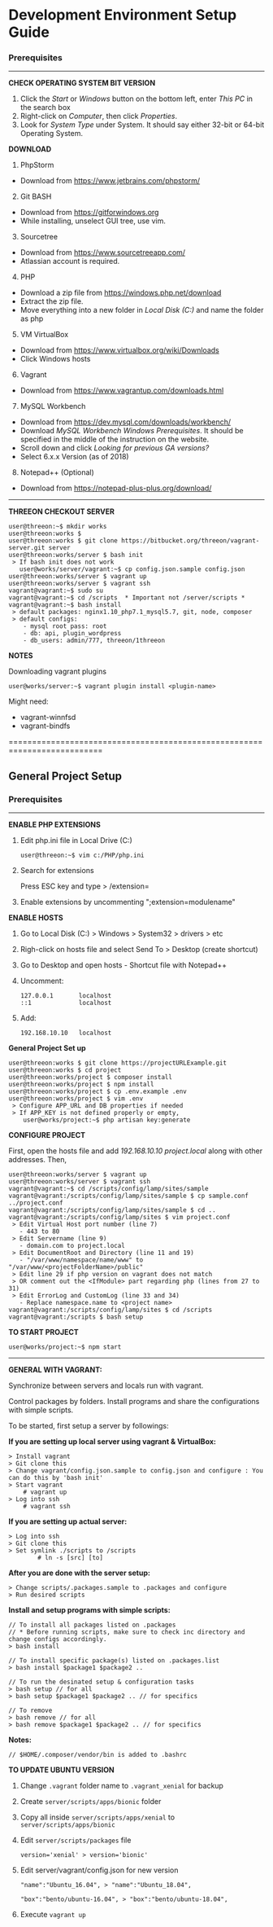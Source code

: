 # Development Environment Setup Guide

### Prerequisites
-----------------------------------
**CHECK OPERATING SYSTEM BIT VERSION**

1. Click the *Start* or *Windows* button on the bottom left, enter *This PC* in the search box
2. Right-click on *Computer*, then click *Properties*. 
3. Look for *System Type* under System. It should say either 32-bit or 64-bit Operating System.

**DOWNLOAD**

1. PhpStorm
 * Download from https://www.jetbrains.com/phpstorm/
2. Git BASH
 * Download from https://gitforwindows.org
 * While installing, unselect GUI tree, use vim.
3. Sourcetree
 * Download from https://www.sourcetreeapp.com/
 * Atlassian account is required.
4. PHP
 * Download a zip file from https://windows.php.net/download 
 * Extract the zip file.
 * Move everything into a new folder in *Local Disk (C:)* and name the folder as php
5. VM VirtualBox
 * Download from https://www.virtualbox.org/wiki/Downloads
 * Click Windows hosts 
6. Vagrant
 * Download from https://www.vagrantup.com/downloads.html
7. MySQL Workbench
 * Download from https://dev.mysql.com/downloads/workbench/
 * Download *MySQL Workbench Windows Prerequisites*. It should be specified in the middle of the instruction on the website.
 * Scroll down and click *Looking for previous GA versions?*
 * Select 6.x.x Version (as of 2018) 
8. Notepad++ (Optional)
 * Download from https://notepad-plus-plus.org/download/

------------------

**THREEON CHECKOUT SERVER**

```
user@threeon:~$ mkdir works
user@threeon:works $
user@threeon:works $ git clone https://bitbucket.org/threeon/vagrant-server.git server
user@threeon:works/server $ bash init
 > If bash init does not work 
   user@works/server/vagrant:~$ cp config.json.sample config.json  
user@threeon:works/server $ vagrant up
user@threeon:works/server $ vagrant ssh
vagrant@vagrant:~$ sudo su
vagrant@vagrant:~$ cd /scripts  * Important not /server/scripts *
vagrant@vagrant:~$ bash install
 > default packages: nginx1.10_php7.1_mysql5.7, git, node, composer
 > default configs: 
    - mysql root pass: root
    - db: api, plugin_wordpress
    - db_users: admin/777, threeon/1threeon
```

**NOTES**

Downloading vagrant plugins
```
user@works/server:~$ vagrant plugin install <plugin-name>
```

Might need:

 * vagrant-winnfsd
 * vagrant-bindfs


==========================================================================


## General Project Setup

### Prerequisites
-------------------------------------------------------------------------
**ENABLE PHP EXTENSIONS**

1. Edit php.ini file in Local Drive (C:)

	```
	user@threeon:~$ vim c:/PHP/php.ini
	```

2. Search for extensions

	Press ESC key and type > /extension= 

3. Enable extensions by uncommenting ";extension=modulename"

**ENABLE HOSTS**

1. Go to Local Disk (C:) > Windows > System32 > drivers > etc
2. Righ-click on hosts file and select Send To > Desktop (create shortcut)
3. Go to Desktop and open hosts - Shortcut file with Notepad++
4. Uncomment:

	```
	127.0.0.1       localhost
	::1             localhost
	```

5. Add: 

	```
	192.168.10.10	localhost
	```

**General Project Set up**

```
user@threeon:works $ git clone https://projectURLExample.git
user@threeon:works $ cd project
user@threeon:works/project $ composer install
user@threeon:works/project $ npm install
user@threeon:works/project $ cp .env.example .env
user@threeon:works/project $ vim .env
 > Configure APP_URL and DB properties if needed
 > If APP_KEY is not defined properly or empty,
	user@works/project:~$ php artisan key:generate
```
	
**CONFIGURE PROJECT**

First, open the hosts file and add *192.168.10.10 project.local* along with other addresses.
Then,

```
user@threeon:works/server $ vagrant up
user@threeon:works/server $ vagrant ssh
vagrant@vagrant:~$ cd /scripts/config/lamp/sites/sample
vagrant@vagrant:/scripts/config/lamp/sites/sample $ cp sample.conf ../project.conf
vagrant@vagrant:/scripts/config/lamp/sites/sample $ cd ..
vagrant@vagrant:/scripts/config/lamp/sites $ vim project.conf
 > Edit Virtual Host port number (line 7)
   - 443 to 80
 > Edit Servername (line 9) 
   - domain.com to project.local
 > Edit DocumentRoot and Directory (line 11 and 19) 
   - "/var/www/namespace/name/www" to "/var/www/<projectFolderName>/public"
 > Edit line 29 if php version on vagrant does not match
 > OR comment out the <IfModule> part regarding php (lines from 27 to 31)
 > Edit ErrorLog and CustomLog (line 33 and 34)
   - Replace namespace.name to <project name>
vagrant@vagrant:/scripts/config/lamp/sites $ cd /scripts
vagrant@vagrant:/scripts $ bash setup
```


**TO START PROJECT**

```
user@works/project:~$ npm start 
```

---

**GENERAL WITH VAGRANT:**

Synchronize between servers and locals run with vagrant.

Control packages by folders.
Install programs and share the configurations with simple scripts.

To be started, first setup a server by followings:

**If you are setting up local server using vagrant & VirtualBox:**

	> Install vagrant
	> Git clone this
	> Change vagrant/config.json.sample to config.json and configure : You can do this by 'bash init'
	> Start vagrant
		# vagrant up	
	> Log into ssh
		# vagrant ssh	

**If you are setting up actual server:**

	> Log into ssh
	> Git clone this
	> Set symlink ./scripts to /scripts
    		# ln -s [src] [to]    	
	
**After you are done with the server setup:**

	> Change scripts/.packages.sample to .packages and configure
	> Run desired scripts

**Install and setup programs with simple scripts:**

	// To install all packages listed on .packages
	// * Before running scripts, make sure to check inc directory and change configs accordingly.
	> bash install

	// To install specific package(s) listed on .packages.list
	> bash install $package1 $package2 ..

	// To run the desinated setup & configuration tasks
	> bash setup // for all
	> bash setup $package1 $package2 .. // for specifics

	// To remove
	> bash remove // for all
	> bash remove $package1 $package2 .. // for specifics

**Notes:**

    // $HOME/.composer/vendor/bin is added to .bashrc

**TO UPDATE UBUNTU VERSION**

1. Change `.vagrant` folder name to `.vagrant_xenial` for backup

2. Create `server/scripts/apps/bionic` folder

3. Copy all inside `server/scripts/apps/xenial` to `server/scripts/apps/bionic`

4. Edit `server/scripts/packages` file

	```
	version='xenial' > version='bionic'
	```
	
5. Edit server/vagrant/config.json for new version

	```
	"name":"Ubuntu_16.04", > "name":"Ubuntu_18.04",
	```
	
	```
	"box":"bento/ubuntu-16.04", > "box":"bento/ubuntu-18.04",
	```

6. Execute `vagrant up`